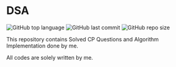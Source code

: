 # DSA
![GitHub top language](https://img.shields.io/github/languages/top/souravpaul8/DSA)
![GitHub last commit](https://img.shields.io/github/last-commit/souravpaul8/DSA)
![GitHub repo size](https://img.shields.io/github/repo-size/souravpaul8/DSA)



This repository contains Solved CP Questions and Algorithm Implementation done by me.

All codes are solely written by me.
